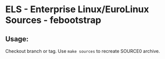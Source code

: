 # ELS - Enterprise Linux/EuroLinux Sources - febootstrap
 
## Usage:
  Checkout branch or tag. Use `make sources` to recreate  SOURCE0 archive.
